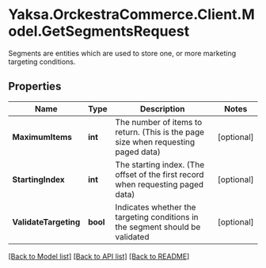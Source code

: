 # Yaksa.OrckestraCommerce.Client.Model.GetSegmentsRequest
Segments are entities which are used to store one, or more marketing targeting conditions.

## Properties

Name | Type | Description | Notes
------------ | ------------- | ------------- | -------------
**MaximumItems** | **int** | The number of items to return. (This is the page size when requesting paged data) | [optional] 
**StartingIndex** | **int** | The starting index. (The offset of the first record when requesting paged data) | [optional] 
**ValidateTargeting** | **bool** | Indicates whether the targeting conditions in the segment should be validated | [optional] 

[[Back to Model list]](../README.md#documentation-for-models) [[Back to API list]](../README.md#documentation-for-api-endpoints) [[Back to README]](../README.md)

